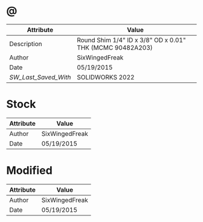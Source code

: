 # @
| Attribute | Value |
| ---  | ---     |
| Description | Round Shim 1/4&quot; ID x 3/8&quot; OD x 0.01&quot; THK (MCMC 90482A203) |
| Author | SixWingedFreak |
| Date | 05/19/2015 |
| _SW_Last_Saved_With_ | SOLIDWORKS 2022 |
# Stock
| Attribute | Value |
| ---  | ---     |
| Author | SixWingedFreak |
| Date | 05/19/2015 |
# Modified
| Attribute | Value |
| ---  | ---     |
| Author | SixWingedFreak |
| Date | 05/19/2015 |
